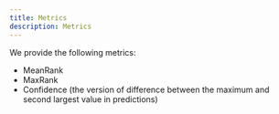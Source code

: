 ```yaml
---
title: Metrics
description: Metrics
---
```


We provide the following metrics:
- MeanRank
- MaxRank
- Confidence (the version of difference between the maximum and second largest value in predictions)
